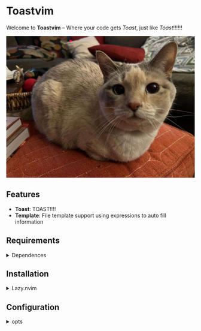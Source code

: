# Toastvim

Welcome to **Toastvim** – Where your code gets *Toast*, just like *Toast*!!!!!!

![Toast](./toast.jpg)

## Features

- **Toast**: TOAST!!!!
- **Template**: File template support using expressions to auto fill information

## Requirements

<details>
<summary>Dependences</summary>

- lazy.nvim
- lua
- lua51
- luarocks
- git
- lazygit
- fd
- ripgrep
- fzf
- nodejs
- npm
- curl
- tree-sitter-cli
- tectonic
- ghostscript


</details>

## Installation

<details><summary>Lazy.nvim</summary>

```lua
-- Good basic setup
return {
  "DanteDogDev/ToastVim",
  import = "toastvim.plugins",

  ---@type ToastVim.Config
  opts = {
    -- Gets piped into conform.nvim
    formatters_by_ft = {
      lua = { "stylua" },
    },
    -- Gets piped into nvim-lint
    linters_by_ft = {
    },
    template = {
      expressions = {
        ["${FILENAME}"] = function() return vim.fn.expand("%:t:r") end,
        ["${DATE}"] = function() return os.date("%d/%m/%y") end,
        ["${AUTHOR}"] = function() return vim.fn.system("git config user.name"):gsub("\n", "") end,
        ["${EMAIL}"] = function() return vim.fn.system("git config user.email"):gsub("\n", "") end,
        ["${PROJECT}"] = function() return vim.fn.system('powershell -Command "Split-Path -Leaf (Get-Location)"'):gsub("\n", "") end,
      },
    },
  },
}
```

</details>

## Configuration

<details><summary>opts</summary>

```lua
---@type ToastVim.Config
opts = {
    formatters_by_ft = {
        lua = { "stylua" },
    },
    linters_by_ft = {
    },
    lsp = {
        keymaps = {
            { mode = "n", keys = "<leader>ch", action = "<CMD>LspClangdSwitchSourceHeader<CR>", opts = {desc = "Switch to Source Header"}, ft = {"cpp","c"}},
        },
    },
    template = {
        expressions = {
            ["${FILENAME}"] = function() return vim.fn.expand("%:t:r") end,
            ["${DATE}"] = function() return os.date("%d/%m/%y") end,
            ["${AUTHOR}"] = function() return vim.fn.system("git config user.name"):gsub("\n", "") end,
            ["${EMAIL}"] = function() return vim.fn.system("git config user.email"):gsub("\n", "") end,
            ["${PROJECT}"] = function() return vim.fn.system('powershell -Command "Split-Path -Leaf (Get-Location)"'):gsub("\n", "") end,
        },
    },
},
```

</details>
